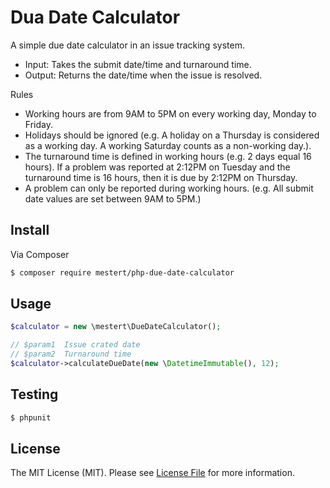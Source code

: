 # Dua Date Calculator

A simple due date calculator in an issue
tracking system. 

- Input: Takes the submit date/time and turnaround time.
- Output: Returns the date/time when the issue is resolved.

Rules
- Working hours are from 9AM to 5PM on every working day, Monday to Friday.
- Holidays should be ignored (e.g. A holiday on a Thursday is considered as a
working day. A working Saturday counts as a non-working day.).
- The turnaround time is defined in working hours (e.g. 2 days equal 16 hours).
If a problem was reported at 2:12PM on Tuesday and the turnaround time is
16 hours, then it is due by 2:12PM on Thursday.
- A problem can only be reported during working hours. (e.g. All submit date
values are set between 9AM to 5PM.)

## Install

Via Composer

``` bash
$ composer require mestert/php-due-date-calculator
```

## Usage

``` php
$calculator = new \mestert\DueDateCalculator();

// $param1  Issue crated date
// $param2  Turnaround time
$calculator->calculateDueDate(new \DatetimeImmutable(), 12);
```

## Testing

``` bash
$ phpunit
```

## License

The MIT License (MIT). Please see [License File](https://github.com/dnoegel/php-xdg-base-dir/blob/master/LICENSE) for more information.
